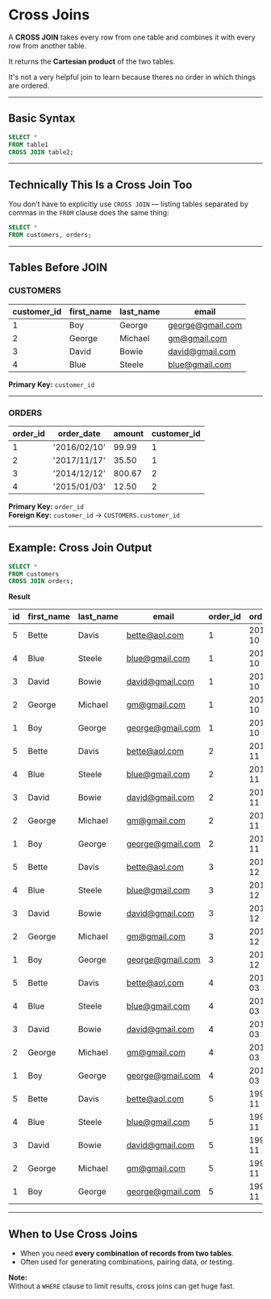 # Cross Joins

A **CROSS JOIN** takes every row from one table and combines it with every row from another table.

It returns the **Cartesian product** of the two tables.

It's not a very helpful join to learn because theres no order in which things are ordered.

---

## Basic Syntax

```sql
SELECT *
FROM table1
CROSS JOIN table2;
```

---

## Technically This Is a Cross Join Too

You don’t have to explicitly use `CROSS JOIN` — listing tables separated by commas in the `FROM` clause does the same thing:

```sql
SELECT *
FROM customers, orders;
```

---

## Tables Before JOIN

### CUSTOMERS

| customer_id | first_name | last_name | email            |
| ----------- | ---------- | --------- | ---------------- |
| 1           | Boy        | George    | george@gmail.com |
| 2           | George     | Michael   | gm@gmail.com     |
| 3           | David      | Bowie     | david@gmail.com  |
| 4           | Blue       | Steele    | blue@gmail.com   |

**Primary Key:** `customer_id`

---

### ORDERS

| order_id | order_date   | amount | customer_id |
| -------- | ------------ | ------ | ----------- |
| 1        | '2016/02/10' | 99.99  | 1           |
| 2        | '2017/11/17' | 35.50  | 1           |
| 3        | '2014/12/12' | 800.67 | 2           |
| 4        | '2015/01/03' | 12.50  | 2           |

**Primary Key:** `order_id`  
**Foreign Key:** `customer_id` → `CUSTOMERS.customer_id`

---

## Example: Cross Join Output

```sql
SELECT *
FROM customers
CROSS JOIN orders;
```

**Result**

| id  | first_name | last_name | email            | order_id | order_date | amount | customer_id |
| --- | ---------- | --------- | ---------------- | -------- | ---------- | ------ | ----------- |
| 5   | Bette      | Davis     | bette@aol.com    | 1        | 2016-02-10 | 99.99  | 1           |
| 4   | Blue       | Steele    | blue@gmail.com   | 1        | 2016-02-10 | 99.99  | 1           |
| 3   | David      | Bowie     | david@gmail.com  | 1        | 2016-02-10 | 99.99  | 1           |
| 2   | George     | Michael   | gm@gmail.com     | 1        | 2016-02-10 | 99.99  | 1           |
| 1   | Boy        | George    | george@gmail.com | 1        | 2016-02-10 | 99.99  | 1           |
| 5   | Bette      | Davis     | bette@aol.com    | 2        | 2017-11-11 | 35.50  | 1           |
| 4   | Blue       | Steele    | blue@gmail.com   | 2        | 2017-11-11 | 35.50  | 1           |
| 3   | David      | Bowie     | david@gmail.com  | 2        | 2017-11-11 | 35.50  | 1           |
| 2   | George     | Michael   | gm@gmail.com     | 2        | 2017-11-11 | 35.50  | 1           |
| 1   | Boy        | George    | george@gmail.com | 2        | 2017-11-11 | 35.50  | 1           |
| 5   | Bette      | Davis     | bette@aol.com    | 3        | 2014-12-12 | 800.67 | 2           |
| 4   | Blue       | Steele    | blue@gmail.com   | 3        | 2014-12-12 | 800.67 | 2           |
| 3   | David      | Bowie     | david@gmail.com  | 3        | 2014-12-12 | 800.67 | 2           |
| 2   | George     | Michael   | gm@gmail.com     | 3        | 2014-12-12 | 800.67 | 2           |
| 1   | Boy        | George    | george@gmail.com | 3        | 2014-12-12 | 800.67 | 2           |
| 5   | Bette      | Davis     | bette@aol.com    | 4        | 2015-01-03 | 12.50  | 2           |
| 4   | Blue       | Steele    | blue@gmail.com   | 4        | 2015-01-03 | 12.50  | 2           |
| 3   | David      | Bowie     | david@gmail.com  | 4        | 2015-01-03 | 12.50  | 2           |
| 2   | George     | Michael   | gm@gmail.com     | 4        | 2015-01-03 | 12.50  | 2           |
| 1   | Boy        | George    | george@gmail.com | 4        | 2015-01-03 | 12.50  | 2           |
| 5   | Bette      | Davis     | bette@aol.com    | 5        | 1999-04-11 | 459.25 | 5           |
| 4   | Blue       | Steele    | blue@gmail.com   | 5        | 1999-04-11 | 459.25 | 5           |
| 3   | David      | Bowie     | david@gmail.com  | 5        | 1999-04-11 | 459.25 | 5           |
| 2   | George     | Michael   | gm@gmail.com     | 5        | 1999-04-11 | 459.25 | 5           |
| 1   | Boy        | George    | george@gmail.com | 5        | 1999-04-11 | 459.25 | 5           |

---

## When to Use Cross Joins

- When you need **every combination of records from two tables**.
- Often used for generating combinations, pairing data, or testing.

**Note:**  
Without a `WHERE` clause to limit results, cross joins can get huge fast.
